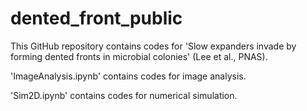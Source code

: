 # dented_front_public
This GitHub repository contains codes for 
'Slow expanders invade by forming dented fronts in microbial colonies' (Lee et al., PNAS).

'ImageAnalysis.ipynb' contains codes for image analysis.

'Sim2D.ipynb' contains codes for numerical simulation. 
